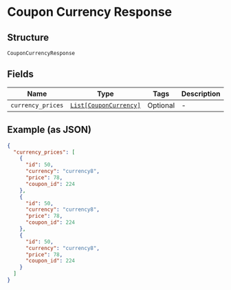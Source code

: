 
# Coupon Currency Response

## Structure

`CouponCurrencyResponse`

## Fields

| Name | Type | Tags | Description |
|  --- | --- | --- | --- |
| `currency_prices` | [`List[CouponCurrency]`](../../doc/models/coupon-currency.md) | Optional | - |

## Example (as JSON)

```json
{
  "currency_prices": [
    {
      "id": 50,
      "currency": "currency8",
      "price": 78,
      "coupon_id": 224
    },
    {
      "id": 50,
      "currency": "currency8",
      "price": 78,
      "coupon_id": 224
    },
    {
      "id": 50,
      "currency": "currency8",
      "price": 78,
      "coupon_id": 224
    }
  ]
}
```

